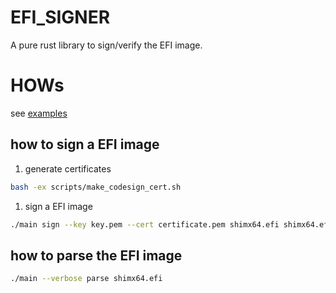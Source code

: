 # EFI_SIGNER
A pure rust library to sign/verify the EFI image.

# HOWs
see [examples](./examples/main.rs)

## how to sign a EFI image
1. generate certificates
```bash
bash -ex scripts/make_codesign_cert.sh
```
1. sign a EFI image
```bash
./main sign --key key.pem --cert certificate.pem shimx64.efi shimx64.efi.signed
```

## how to parse the EFI image
```bash
./main --verbose parse shimx64.efi
```